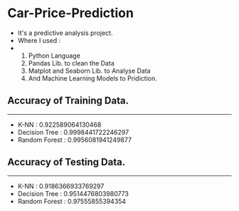 # Car-Price-Prediction
- It's a predictive analysis project.
- Where I used :
-  1. Python Language
   2. Pandas Lib. to clean the Data
   3. Matplot and Seaborn Lib. to Analyse Data
   4. And Machine Learning Models to Pridiction.

## Accuracy of Training Data.
-----------------------------------------------------------------------------------
- K-NN           : 0.922589064130468
- Decision Tree  : 0.9998441722246297
- Random Forest  : 0.9956081941249877

## Accuracy of Testing Data.
---------------------------------------------------------------------------------------
- K-NN           : 0.9186366933769297
- Decision Tree  : 0.9514476803980773
- Random Forest  : 0.97555855394354
